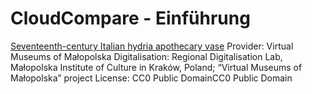 # CloudCompare - Einführung



[Seventeenth-century Italian hydria apothecary vase](https://sketchfab.com/3d-models/hydria-apothecary-vase-7d6938c0c0b54b06a0210a982a73023e)
Provider: Virtual Museums of Małopolska
Digitalisation: Regional Digitalisation Lab, Małopolska Institute of Culture in Kraków, Poland; “Virtual Museums of Małopolska” project
License:
CC0 Public DomainCC0 Public Domain
